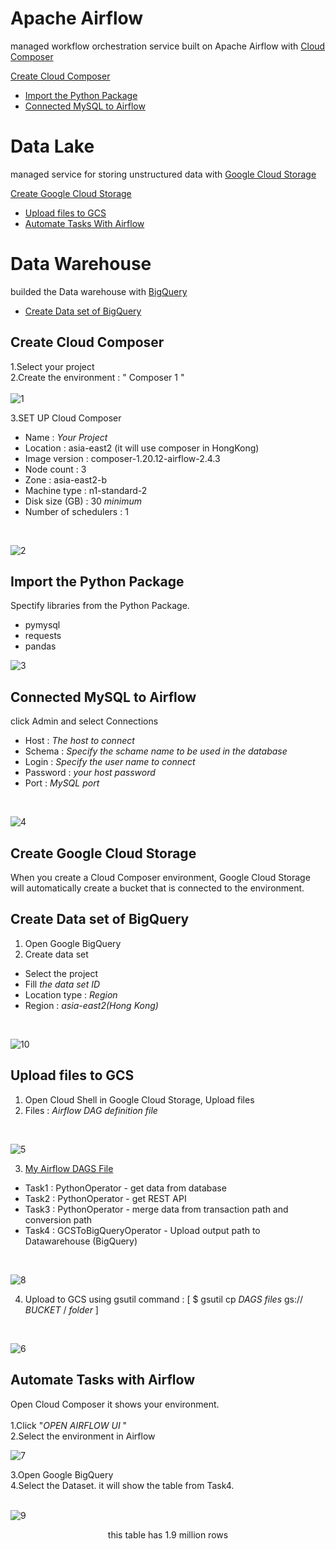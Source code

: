 Apache Airflow
============
managed workflow orchestration service built on Apache Airflow with [Cloud Composer](https://cloud.google.com/composer?hl=en)
<br>

[Create Cloud Composer](apache-airflow.md#Create-Cloud-Composer)
- [Import the Python Package](apache-airflow.md#Import-the-Python-Package)
- [Connected MySQL to Airflow](apache-airflow.md#Connected-MySQL-to-Airflow)

Data Lake
============
managed service for storing unstructured data with 
[Google Cloud Storage](https://cloud.google.com/storage)


[Create Google Cloud Storage](apache-airflow.md#Create-Google-Cloud-Storage)
- [Upload files to GCS](apache-airflow.md#Upload-files-to-GCS)
- [Automate Tasks With Airflow](apache-airflow.md#Automate-Tasks-with-Airflow )

Data Warehouse
============
builded the Data warehouse with [BigQuery](https://cloud.google.com/bigquery)
- [Create Data set of BigQuery](apache-airflow.md#Create-Data-set-of-BigQuery)


## Create Cloud Composer
1.Select your project<br>
2.Create the environment : " Composer 1 " 
<br> 
<br>
![1](/images/datapipeline/1.png)

3.SET UP Cloud Composer
- Name : _Your Project_
- Location : asia-east2 (it will use composer in HongKong)
- Image version : composer-1.20.12-airflow-2.4.3
- Node count : 3
- Zone : asia-east2-b
- Machine type : n1-standard-2
- Disk size (GB) : 30 _minimum_
- Number of schedulers : 1
<br>

![2](/images/datapipeline/2.png)

## Import the Python Package
Spectify libraries from the Python Package. 
- pymysql
- requests
- pandas

![3](/images/datapipeline/3.png)

## Connected MySQL to Airflow
click Admin and select Connections
- Host : _The host to connect_
- Schema : _Specify the schame name to be used in the database_
- Login : _Specify the user name to connect_
- Password : _your host password_
- Port : _MySQL port_ 
<br>

![4](/images/datapipeline/4.png)


## Create Google Cloud Storage
When you create a Cloud Composer environment, Google Cloud Storage will automatically create a bucket that is connected to the environment.

## Create Data set of BigQuery
1. Open Google BigQuery
2. Create data set
- Select the project
- Fill _the data set ID_
- Location type : _Region_
- Region : _asia-east2(Hong Kong)_
<br>

![10](/images/datapipeline/10.png)



## Upload files to GCS
1. Open Cloud Shell in Google Cloud Storage, Upload files  
2. Files : _Airflow DAG definition file_
<br>

![5](/images/datapipeline/5.png)

3. [My Airflow DAGS File](sections/data-pipeline/au_bk_load2.py)
- Task1 : PythonOperator - get data from database
- Task2 : PythonOperator - get REST API
- Task3 : PythonOperator - merge data from transaction path and conversion path
- Task4 : GCSToBigQueryOperator - Upload output path to Datawarehouse (BigQuery)
<br>

![8](/images/datapipeline/8.png) 
   
4. Upload to GCS using gsutil command : [ $ gsutil cp _DAGS files_ gs:// _BUCKET_ / _folder_ ]
<br>

![6](/images/datapipeline/6.png)

## Automate Tasks with Airflow
Open Cloud Composer it shows your environment.
<br>
<br>
1.Click "_OPEN AIRFLOW UI_ "<br>
2.Select the environment in Airflow 
<br>

![7](/images/datapipeline/7.png)

3.Open Google BigQuery<br> 
4.Select the Dataset. it will show the table from Task4.  
<br>

![9](/images/datapipeline/9.png)

<p align="center">this table has 1.9 million rows </p>








     









